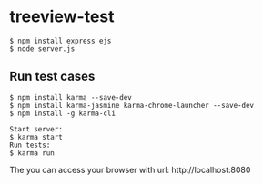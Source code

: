 treeview-test
============
    $ npm install express ejs
    $ node server.js
    
## Run test cases
    $ npm install karma --save-dev
	$ npm install karma-jasmine karma-chrome-launcher --save-dev
	$ npm install -g karma-cli

	Start server:
	$ karma start
	Run tests:
	$ karma run

The you can access your browser with url: http://localhost:8080
